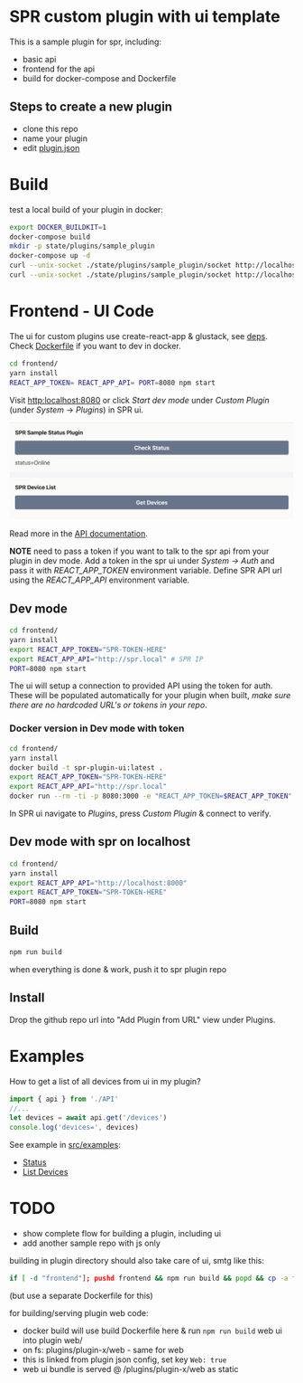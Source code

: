 # SPR custom plugin with ui template

This is a sample plugin for spr, including:

- basic api
- frontend for the api
- build for docker-compose and Dockerfile

## Steps to create a new plugin

- clone this repo
- name your plugin
- edit [plugin.json](plugin.json)

# Build

test a local build of your plugin in docker:

```sh
export DOCKER_BUILDKIT=1
docker-compose build
mkdir -p state/plugins/sample_plugin
docker-compose up -d
curl --unix-socket ./state/plugins/sample_plugin/socket http://localhost/test
curl --unix-socket ./state/plugins/sample_plugin/socket http://localhost/index.html
```

# Frontend - UI Code

The ui for custom plugins use create-react-app & glustack, see [deps](package.json#L5).
Check [Dockerfile](Dockerfile) if you want to dev in docker.

```sh
cd frontend/
yarn install
REACT_APP_TOKEN= REACT_APP_API= PORT=8080 npm start
```

Visit [http:localhost:8080](http:localhost:8080) or click _Start dev mode_ under _Custom Plugin_ (under _System_ -> _Plugins_) in SPR ui.

![image](frontend/public/screenshot.png)

Read more in the [API documentation](https://www.supernetworks.org/pages/api/0).

**NOTE** need to pass a token if you want to talk to the spr api from your plugin in dev mode.
Add a token in the spr ui under _System -> Auth_ and pass it with _REACT_APP_TOKEN_ environment variable.
Define SPR API url using the _REACT_APP_API_ environment variable.

## Dev mode

```sh
cd frontend/
yarn install
export REACT_APP_TOKEN="SPR-TOKEN-HERE"
export REACT_APP_API="http://spr.local" # SPR IP
PORT=8080 npm start
```

The ui will setup a connection to provided API using the token for auth. These will be populated automatically for your plugin when built, _make sure there are no hardcoded URL's or tokens in your repo_.

### Docker version in Dev mode with token

```sh
cd frontend/
yarn install
docker build -t spr-plugin-ui:latest .
export REACT_APP_TOKEN="SPR-TOKEN-HERE"
export REACT_APP_API="http://spr.local"
docker run --rm -ti -p 8080:3000 -e "REACT_APP_TOKEN=$REACT_APP_TOKEN" spr-plugin-ui
```

In SPR ui navigate to _Plugins_, press _Custom Plugin_ & connect to verify.

## Dev mode with spr on localhost

```sh
cd frontend/
yarn install
export REACT_APP_API="http://localhost:8000"
export REACT_APP_TOKEN="SPR-TOKEN-HERE"
PORT=8080 npm start
```

## Build

```sh
npm run build
```

when everything is done & work, push it to spr plugin repo

## Install

Drop the github repo url into "Add Plugin from URL" view under Plugins.

# Examples

How to get a list of all devices from ui in my plugin?

```js
import { api } from './API'
//...
let devices = await api.get('/devices')
console.log('devices=', devices)
```

See example in [src/examples](src/examples/):

- [Status](src/examples/Status.js)
- [List Devices](src/examples/Devices.js)

# TODO

- show complete flow for building a plugin, including ui
- add another sample repo with js only

building in plugin directory should also take care of ui, smtg like this:

```bash
if [ -d "frontend"]; pushd frontend && npm run build && popd && cp -a frontend/build web; fi
```

(but use a separate Dockerfile for this)

for building/serving plugin web code:

- docker build will use build Dockerfile here & run `npm run build` web ui into plugin web/
- on fs: plugins/plugin-x/web - same for web
- this is linked from plugin json config, set key `Web: true`
- web ui bundle is served @ /plugins/plugin-x/web as static
